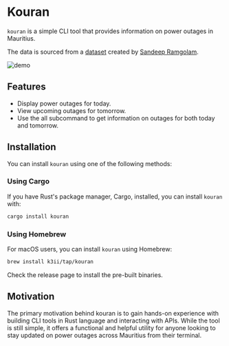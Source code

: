 # Kouran
`kouran` is a simple CLI tool that provides information on power outages in Mauritius. 

The data is sourced from a [dataset](https://github.com/MrSunshyne/mauritius-dataset-electricity) created by [Sandeep Ramgolam](https://github.com/MrSunshyne).

![demo](./assets/demo.jpeg)

## Features

* Display power outages for today.
* View upcoming outages for tomorrow.
* Use the all subcommand to get information on outages for both today and tomorrow.

## Installation

You can install `kouran` using one of the following methods:

### Using Cargo

If you have Rust's package manager, Cargo, installed, you can install `kouran` with:

```bash
cargo install kouran
```

### Using Homebrew

For macOS users, you can install `kouran` using Homebrew:

```bash
brew install k3ii/tap/kouran
```
Check the release page to install the pre-built binaries.

## Motivation

The primary motivation behind kouran is to gain hands-on experience with building CLI tools in Rust language and interacting with APIs. While the tool is still simple, it offers a functional and helpful utility for anyone looking to stay updated on power outages across Mauritius from their terminal.
